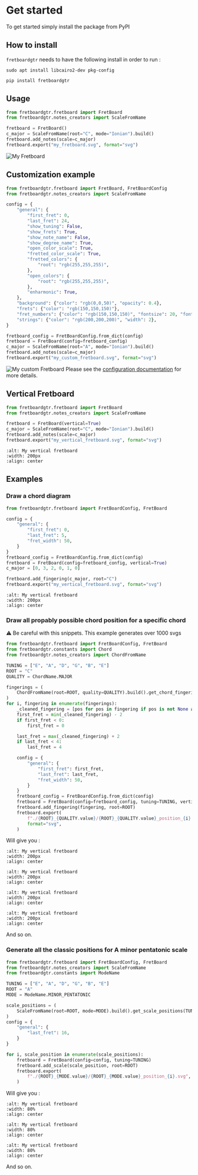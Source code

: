 # Get started

To get started simply install the package from PyPI

## How to install

`fretboardgtr` needs to have the following install in order to run :

```shell
sudo apt install libcairo2-dev pkg-config
```

```shell
pip install fretboardgtr
```

## Usage

```python
from fretboardgtr.fretboard import FretBoard
from fretboardgtr.notes_creators import ScaleFromName

fretboard = FretBoard()
c_major = ScaleFromName(root="C", mode="Ionian").build()
fretboard.add_notes(scale=c_major)
fretboard.export("my_fretboard.svg", format="svg")
```

![My Fretboard](../assets/my_fretboard.svg)
## Customization example

```python
from fretboardgtr.fretboard import FretBoard, FretBoardConfig
from fretboardgtr.notes_creators import ScaleFromName

config = {
    "general": {
        "first_fret": 0,
        "last_fret": 24,
        "show_tuning": False,
        "show_frets": True,
        "show_note_name": False,
        "show_degree_name": True,
        "open_color_scale": True,
        "fretted_color_scale": True,
        "fretted_colors": {
            "root": "rgb(255,255,255)",
        },
        "open_colors": {
            "root": "rgb(255,255,255)",
        },
        "enharmonic": True,
    },
    "background": {"color": "rgb(0,0,50)", "opacity": 0.4},
    "frets": {"color": "rgb(150,150,150)"},
    "fret_numbers": {"color": "rgb(150,150,150)", "fontsize": 20, "fontweight": "bold"},
    "strings": {"color": "rgb(200,200,200)", "width": 2},
}

fretboard_config = FretBoardConfig.from_dict(config)
fretboard = FretBoard(config=fretboard_config)
c_major = ScaleFromName(root="A", mode="Ionian").build()
fretboard.add_notes(scale=c_major)
fretboard.export("my_custom_fretboard.svg", format="svg")
```


![My custom Fretboard](../assets/my_custom_fretboard.svg)
Please see the [configuration documentation](./configuration.md) for more details.


## Vertical Fretboard
```python
from fretboardgtr.fretboard import FretBoard
from fretboardgtr.notes_creators import ScaleFromName

fretboard = FretBoard(vertical=True)
c_major = ScaleFromName(root="C", mode="Ionian").build()
fretboard.add_notes(scale=c_major)
fretboard.export("my_vertical_fretboard.svg", format="svg")
```

```{image} ../assets/my_vertical_fretboard.svg
:alt: My vertical fretboard
:width: 200px
:align: center
```
## Examples

### Draw a chord diagram

```python
from fretboardgtr.fretboard import FretBoardConfig, FretBoard

config = {
    "general": {
        "first_fret": 0,
        "last_fret": 5,
        "fret_width": 50,
    }
}
fretboard_config = FretBoardConfig.from_dict(config)
fretboard = FretBoard(config=fretboard_config, vertical=True)
c_major = [0, 3, 2, 0, 1, 0]

fretboard.add_fingering(c_major, root="C")
fretboard.export("my_vertical_fretboard.svg", format="svg")
```

```{image} ../assets/c_major_chord.svg
:alt: My vertical fretboard
:width: 200px
:align: center
```

### Draw all propably possible chord position for a specific chord

⚠️ Be careful with this snippets. This example generates over 1000 svgs
```python
from fretboardgtr.fretboard import FretBoardConfig, FretBoard
from fretboardgtr.constants import Chord
from fretboardgtr.notes_creators import ChordFromName

TUNING = ["E", "A", "D", "G", "B", "E"]
ROOT = "C"
QUALITY = ChordName.MAJOR

fingerings = (
    ChordFromName(root=ROOT, quality=QUALITY).build().get_chord_fingerings(TUNING)
)
for i, fingering in enumerate(fingerings):
    _cleaned_fingering = [pos for pos in fingering if pos is not None and pos != 0]
    first_fret = min(_cleaned_fingering) - 2
    if first_fret < 0:
        first_fret = 0

    last_fret = max(_cleaned_fingering) + 2
    if last_fret < 4:
        last_fret = 4

    config = {
        "general": {
            "first_fret": first_fret,
            "last_fret": last_fret,
            "fret_width": 50,
        }
    }
    fretboard_config = FretBoardConfig.from_dict(config)
    fretboard = FretBoard(config=fretboard_config, tuning=TUNING, vertical=True)
    fretboard.add_fingering(fingering, root=ROOT)
    fretboard.export(
        f"./{ROOT}_{QUALITY.value}/{ROOT}_{QUALITY.value}_position_{i}.svg",
        format="svg",
    )


```

Will give you :

```{image} ../assets/C_M/C_M_position_0.svg
:alt: My vertical fretboard
:width: 200px
:align: center
```


```{image} ../assets/C_M/C_M_position_1.svg
:alt: My vertical fretboard
:width: 200px
:align: center
```


```{image} ../assets/C_M/C_M_position_2.svg
:alt: My vertical fretboard
:width: 200px
:align: center
```

```{image} ../assets/C_M/C_M_position_3.svg
:alt: My vertical fretboard
:width: 200px
:align: center
```
And so on.

### Generate all the classic positions for A minor pentatonic scale

```python
from fretboardgtr.fretboard import FretBoardConfig, FretBoard
from fretboardgtr.notes_creators import ScaleFromName
from fretboardgtr.constants import ModeName

TUNING = ["E", "A", "D", "G", "B", "E"]
ROOT = "A"
MODE = ModeName.MINOR_PENTATONIC

scale_positions = (
    ScaleFromName(root=ROOT, mode=MODE).build().get_scale_positions(TUNING, max_spacing=4)
)
config = {
    "general": {
        "last_fret": 16,
    }
}

for i, scale_position in enumerate(scale_positions):
    fretboard = FretBoard(config=config, tuning=TUNING)
    fretboard.add_scale(scale_position, root=ROOT)
    fretboard.export(
        f"./{ROOT}_{MODE.value}/{ROOT}_{MODE.value}_position_{i}.svg", format="svg"
    )
```

Will give you :

```{image} ../assets/A_Minorpentatonic/A_Minorpentatonic_position_0.svg
:alt: My vertical fretboard
:width: 80%
:align: center
```


```{image} ../assets/A_Minorpentatonic/A_Minorpentatonic_position_1.svg
:alt: My vertical fretboard
:width: 80%
:align: center
```


```{image} ../assets/A_Minorpentatonic/A_Minorpentatonic_position_2.svg
:alt: My vertical fretboard
:width: 80%
:align: center
```

And so on.
